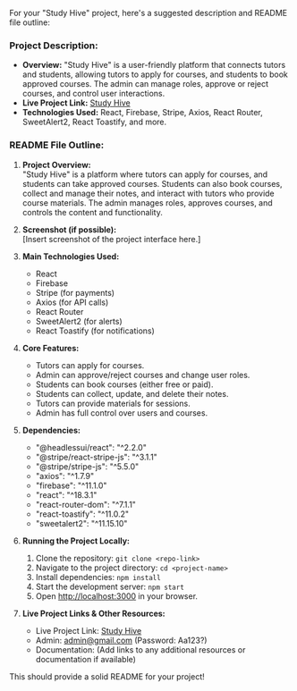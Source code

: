 For your "Study Hive" project, here's a suggested description and README file outline:

### Project Description:
- **Overview:** "Study Hive" is a user-friendly platform that connects tutors and students, allowing tutors to apply for courses, and students to book approved courses. The admin can manage roles, approve or reject courses, and control user interactions.
- **Live Project Link:** [Study Hive](https://study-hive-9b382.web.app/)
- **Technologies Used:** React, Firebase, Stripe, Axios, React Router, SweetAlert2, React Toastify, and more.

### README File Outline:
1. **Project Overview:**  
   "Study Hive" is a platform where tutors can apply for courses, and students can take approved courses. Students can also book courses, collect and manage their notes, and interact with tutors who provide course materials. The admin manages roles, approves courses, and controls the content and functionality.

2. **Screenshot (if possible):**  
   [Insert screenshot of the project interface here.]

3. **Main Technologies Used:**
   - React
   - Firebase
   - Stripe (for payments)
   - Axios (for API calls)
   - React Router
   - SweetAlert2 (for alerts)
   - React Toastify (for notifications)

4. **Core Features:**
   - Tutors can apply for courses.
   - Admin can approve/reject courses and change user roles.
   - Students can book courses (either free or paid).
   - Students can collect, update, and delete their notes.
   - Tutors can provide materials for sessions.
   - Admin has full control over users and courses.

5. **Dependencies:**
   - "@headlessui/react": "^2.2.0"
   - "@stripe/react-stripe-js": "^3.1.1"
   - "@stripe/stripe-js": "^5.5.0"
   - "axios": "^1.7.9"
   - "firebase": "^11.1.0"
   - "react": "^18.3.1"
   - "react-router-dom": "^7.1.1"
   - "react-toastify": "^11.0.2"
   - "sweetalert2": "^11.15.10"

6. **Running the Project Locally:**
   1. Clone the repository: `git clone <repo-link>`
   2. Navigate to the project directory: `cd <project-name>`
   3. Install dependencies: `npm install`
   4. Start the development server: `npm start`
   5. Open [http://localhost:3000](http://localhost:3000) in your browser.

7. **Live Project Links & Other Resources:**
   - Live Project Link: [Study Hive](https://study-hive-9b382.web.app/)
   - Admin: admin@gmail.com (Password: Aa123?)
   - Documentation: (Add links to any additional resources or documentation if available)

This should provide a solid README for your project!
